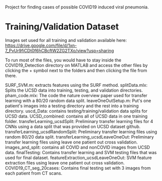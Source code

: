 Project for finding cases of possible COVID19 induced viral pneumonia.


# Training/Validation Dataset
Images set used for all training and validation available here: https://drive.google.com/file/d/1xn-7_PvUr9fiCDt0f6hCBcftW2ZG2TXo/view?usp=sharing

To run most of the files, you would have to stay inside the COVID19_Detection directory on MATLAB and access 
the other files by clicking the + symbol next to the folders and then clicking the file from there.

SURF_SVM.m: extracts features using the SURF method.
splitData.mlx: Splits the UCSD data into training, testing, and validation directories.
pham_code.mlx: The code the nature overview paper used for transfer learning with a 80/20 random data split.
leaveOneOutSetup.m: Put's one patient's images into a testing directory and the rest into a training directory.
uscd_Data: contains testing/training/validation data splits for UCSD data.
UCSD_combined: contains all of UCSD data in one training folder.
transferLearning_ucsdSplit: Preliminary transfer learning files for 4 CNNs using a data split that was provided on UCSD dataset github.
transferLearning_ucsdRandomSplit: Preliminary transfer learning files using random 80/20 data split.
transferLearning_ucsdLeaveOneOut: Preliminary transfer learning files using leave one patient out cross validation.
images_and_split: contains all COVID and nonCOVID images from UCSD data.
finalTesting: Contains transfer learning and SVM testing files that was used for final dataset.
featureExtraction_ucsdLeaveOneOut: SVM feature extraction files using leave one patient out cross validation.
COVID19_CT_seg_20cases: Contains final testing set with 3 images from each patient from CT scans.